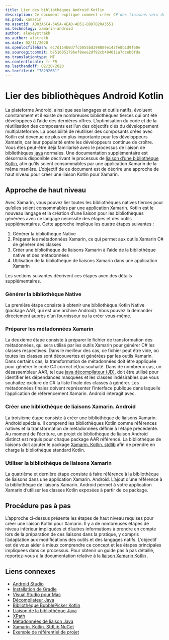 ```yaml
---
title: Lier des bibliothèques Android Kotlin
description: Ce document explique comment créer C# des liaisons vers du code Kotlin, ce qui permet de consommer des bibliothèques natives dans une application Xamarin. Android.
ms.prod: xamarin
ms.assetid: AB03A6C4-5A5A-4EAD-AD51-D887B20A3551
ms.technology: xamarin-android
author: alexeystrakh
ms.author: alstrakh
ms.date: 02/11/2020
ms.openlocfilehash: ec7d154b0d7fcb055bd398089e142fe8b1d9f60e
ms.sourcegitcommit: b751605179bef8eee2df92cb484011a7dceb6fda
ms.translationtype: MT
ms.contentlocale: fr-FR
ms.lasthandoff: 02/20/2020
ms.locfileid: "78292661"
---
```

# <a name="bind-android-kotlin-libraries"></a>Lier des bibliothèques Android Kotlin

La plateforme Android, ainsi que ses langages et outils natifs, évoluent constamment et il existe de nombreuses bibliothèques tierces qui ont été développées à l’aide des dernières offres. L’optimisation du code et de la réutilisation des composants est l’un des objectifs clés du développement multiplateforme. La possibilité de réutiliser des composants créés avec Kotlin est devenue de plus en plus importante pour les développeurs Xamarin, car leur popularité entre les développeurs continue de croître. Vous êtes peut-être déjà familiarisé avec le processus de liaison de bibliothèques [java](https://docs.microsoft.com/xamarin/android/platform/binding-java-library/) normales. Une documentation supplémentaire est désormais disponible décrivant le processus de [liaison d’une bibliothèque Kotlin](walkthrough.md), afin qu’ils soient consommables par une application Xamarin de la même manière. L’objectif de ce document est de décrire une approche de haut niveau pour créer une liaison Kotlin pour Xamarin.

## <a name="high-level-approach"></a>Approche de haut niveau

Avec Xamarin, vous pouvez lier toutes les bibliothèques natives tierces pour qu’elles soient consommables par une application Xamarin. Kotlin est le nouveau langage et la création d’une liaison pour les bibliothèques générées avec ce langage nécessite des étapes et des outils supplémentaires. Cette approche implique les quatre étapes suivantes :

1. Générer la bibliothèque Native
1. Préparer les métadonnées Xamarin, ce qui permet aux outils Xamarin C# de générer des classes
1. Créer une bibliothèque de liaisons Xamarin à l’aide de la bibliothèque native et des métadonnées
1. Utilisation de la bibliothèque de liaisons Xamarin dans une application Xamarin

Les sections suivantes décrivent ces étapes avec des détails supplémentaires.

### <a name="build-the-native-library"></a>Générer la bibliothèque Native

La première étape consiste à obtenir une bibliothèque Kotlin Native (package AAR, qui est une archive Android). Vous pouvez la demander directement auprès d’un fournisseur ou la créer vous-même.

### <a name="prepare-the-xamarin-metadata"></a>Préparer les métadonnées Xamarin

La deuxième étape consiste à préparer le fichier de transformation des métadonnées, qui sera utilisé par les outils Xamarin pour générer C# les classes respectives. Dans le meilleur des cas, ce fichier peut être vide, où toutes les classes sont découvertes et générées par les outils Xamarin. Dans certains cas, la transformation de métadonnées doit être appliquée pour générer le code C# correct et/ou souhaité. Dans de nombreux cas, un désassembleur AAR, tel que [java décompilateur (JD)](http://java-decompiler.github.io/), doit être utilisé pour identifier les dépendances masquées et les classes indésirables que vous souhaitez exclure de C# la liste finale des classes à générer. Les métadonnées finales doivent représenter l’interface publique dans laquelle l’application de référencement Xamarin. Android interagit avec.

### <a name="build-a-xamarinandroid-binding-library"></a>Créer une bibliothèque de liaisons Xamarin. Android

La troisième étape consiste à créer une bibliothèque de liaisons Xamarin. Android spéciale. Il comprend les bibliothèques Kotlin comme références natives et la transformation de métadonnées définie à l’étape précédente. Au moment de l’écriture, un projet de bibliothèque de liaison Android distinct est requis pour chaque package AAR référencé. La bibliothèque de liaisons doit ajouter le package [Xamarin. Kotlin. stdlib](https://www.nuget.org/packages/Xamarin.Kotlin.StdLib/) afin de prendre en charge la bibliothèque standard Kotlin.

### <a name="consume-the-xamarin-binding-library"></a>Utiliser la bibliothèque de liaisons Xamarin

La quatrième et dernière étape consiste à faire référence à la bibliothèque de liaisons dans une application Xamarin. Android. L’ajout d’une référence à la bibliothèque de liaisons Xamarin. Android permet à votre application Xamarin d’utiliser les classes Kotlin exposées à partir de ce package.

## <a name="walkthrough"></a>Procédure pas à pas

L’approche ci-dessus présente les étapes de haut niveau requises pour créer une liaison Kotlin pour Xamarin. Il y a de nombreuses étapes de niveau inférieur impliquées et d’autres informations à prendre en compte lors de la préparation de ces liaisons dans la pratique, y compris l’adaptation aux modifications des outils et des langages natifs. L’objectif est de vous aider à mieux comprendre ce concept et les étapes principales impliquées dans ce processus. Pour obtenir un guide pas à pas détaillé, reportez-vous à la documentation relative à la [liaison Xamarin Kotlin](walkthrough.md) .

## <a name="related-links"></a>Liens connexes

- [Android Studio](https://developer.android.com/studio)
- [Installation de Gradle](https://gradle.org/install/)
- [Visual Studio pour Mac](https://visualstudio.microsoft.com/downloads)
- [Décompilateur Java](http://java-decompiler.github.io/)
- [Bibliothèque BubblePicker Kotlin](https://github.com/igalata/Bubble-Picker)
- [Liaison de la bibliothèque Java](https://docs.microsoft.com/xamarin/android/platform/binding-java-library/)
- [XPath](https://www.w3.org/TR/xpath/)
- [Métadonnées de liaison Java](https://docs.microsoft.com/xamarin/android/platform/binding-java-library/customizing-bindings/java-bindings-metadata)
- [Xamarin. Kotlin. StdLib NuGet](https://www.nuget.org/packages/Xamarin.Kotlin.StdLib/)
- [Exemple de référentiel de projet](https://github.com/xamcat/xamarin-binding-kotlin-framework)
